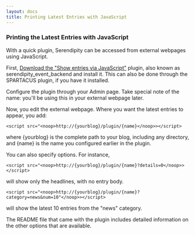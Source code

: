 ```yaml
---
layout: docs
title: Printing Latest Entries with JavaScript
---
```


### Printing the Latest Entries with JavaScript

With a quick plugin, Serendipity can be accessed from external webpages using <noop>JavaScript</noop>.

First, [Download the "Show entries via JavaScript"](http://spartacus.s9y.org/cvs/additional_plugins/serendipity_event_backend.zip) plugin, also known as serendipity_event_backend and install it.  This can also be done through the SPARTACUS plugin, if you have it installed.

Configure the plugin through your Admin page.  Take special note of the name: you'll be using this in your external webpage later.

Now, you edit the external webpage.  Where you want the latest entries to appear, you add:

```
<script src="<noop>http://{yourblog}/plugin/{name}</noop>></script>
```

where {yourblog} is the complete path to your blog, including any directory, and {name} is the name you configured earlier in the plugin.

You can also specify options.  For instance,

```
<script src="<noop>http://{yourblog}/plugin/{name}?details=0</noop>></script>
```

will show only the headlines, with no entry body.

```
<script src="<noop>http://{yourblog}/plugin/{name}?category=news&num=10"</noop>></script>
```

will show the latest 10 entries from the "news" category.

The README file that came with the plugin includes detailed information on the other options that are available.